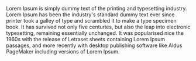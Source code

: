 Lorem Ipsum is simply dummy 
text of the printing and 
typesetting industry. Lorem 
Ipsum has been the industry's 
standard dummy text ever since
printer took a galley of type 
and scrambled it to make a type 
specimen book. It has survived 
not only five centuries, but 
also the leap into electronic 
typesetting, remaining 
essentially unchanged. It was 
popularised nice the 1960s with 
the release of Letraset sheets 
containing Lorem Ipsum 
passages, and more recently 
with desktop publishing 
software like Aldus PageMaker 
including versions of Lorem 
Ipsum.